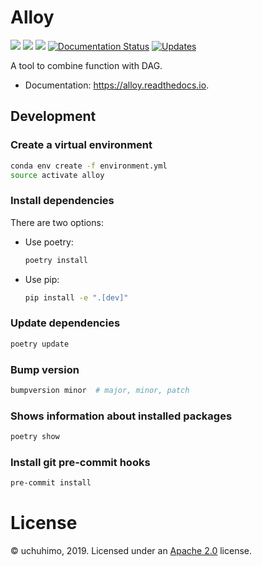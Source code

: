 # Alloy

[![](https://img.shields.io/pypi/v/alloy.svg)](https://pypi.python.org/pypi/alloy)
[![](https://img.shields.io/travis/uchuhimo/alloy.svg)](https://travis-ci.org/uchuhimo/alloy)
[![](https://github.com/uchuhimo/alloy/workflows/Python%20package/badge.svg)](https://github.com/uchuhimo/alloy/actions)
[![Documentation Status](https://readthedocs.org/projects/alloy/badge/?version=latest)](https://alloy.readthedocs.io/en/latest/?badge=latest)
[![Updates](https://pyup.io/repos/github/uchuhimo/alloy/shield.svg)](https://pyup.io/repos/github/uchuhimo/alloy/)

A tool to combine function with DAG.

- Documentation: https://alloy.readthedocs.io.

## Development

### Create a virtual environment

```bash
conda env create -f environment.yml
source activate alloy
```

### Install dependencies

There are two options:

- Use poetry:
    ```bash
    poetry install
    ```
- Use pip:
    ```bash
    pip install -e ".[dev]"
    ```

### Update dependencies

```bash
poetry update
```

### Bump version

```bash
bumpversion minor  # major, minor, patch
```

### Shows information about installed packages

```bash
poetry show
```

### Install git pre-commit hooks

```bash
pre-commit install
```

# License

© uchuhimo, 2019. Licensed under an [Apache 2.0](./LICENSE) license.
